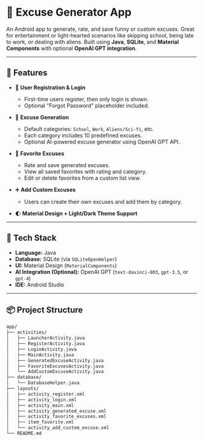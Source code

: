 # 🤖 Excuse Generator App

An Android app to generate, rate, and save funny or custom excuses. Great for entertainment or light-hearted scenarios like skipping school, being late to work, or dealing with aliens. Built using **Java**, **SQLite**, and **Material Components** with optional **OpenAI GPT integration**.

---

## 📱 Features

- 📝 **User Registration & Login**
  - First-time users register, then only login is shown.
  - Optional "Forgot Password" placeholder included.

- 💬 **Excuse Generation**
  - Default categories: `School`, `Work`, `Aliens/Sci-fi`, etc.
  - Each category includes 10 predefined excuses.
  - Optional AI-powered excuse generator using OpenAI GPT API.

- 🌟 **Favorite Excuses**
  - Rate and save generated excuses.
  - View all saved favorites with rating and category.
  - Edit or delete favorites from a custom list view.

- ➕ **Add Custom Excuses**
  - Users can create their own excuses and add them by category.

- 🌓 **Material Design + Light/Dark Theme Support**

---

## 🧰 Tech Stack

- **Language:** Java
- **Database:** SQLite (via `SQLiteOpenHelper`)
- **UI:** Material Design (`MaterialComponents`)
- **AI Integration (Optional):** OpenAI GPT (`text-davinci-003`, `gpt-3.5`, or `gpt-4`)
- **IDE:** Android Studio

---

## 📦 Project Structure

```bash
app/
├── activities/
│   ├── LauncherActivity.java
│   ├── RegisterActivity.java
│   ├── LoginActivity.java
│   ├── MainActivity.java
│   ├── GeneratedExcuseActivity.java
│   ├── FavoriteExcusesActivity.java
│   └── AddCustomExcuseActivity.java
├── database/
│   └── DatabaseHelper.java
├── layouts/
│   ├── activity_register.xml
│   ├── activity_login.xml
│   ├── activity_main.xml
│   ├── activity_generated_excuse.xml
│   ├── activity_favorite_excuses.xml
│   ├── item_favorite.xml
│   └── activity_add_custom_excuse.xml
└── README.md

